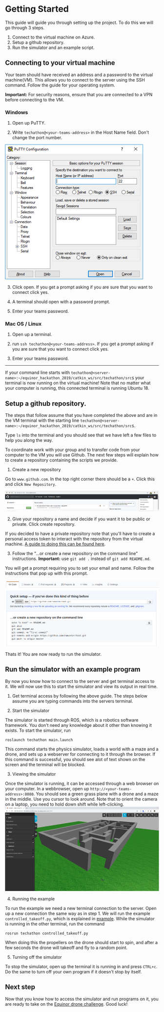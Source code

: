 # Getting Started

This guide will guide you through setting up the project. To do this we will go through 3 steps.

1. Connect to the virtual machine on Azure.
2. Setup a github repository.
3. Run the simulator and an example script.


## Connecting to your virtual machine

Your team should have received an address and a password to the virtual machine(VM). This allows you to connect to the server using the SSH command. Follow the guide for your operating system.

**Important:** For security reasons, ensure that you are connected to a VPN before connecting to the VM.

### Windows

1. Open up PuTTY.

2. Write `techathon@<your-teams-address>` in the Host Name field. Don't change the port number.

![Putty](resources/putty.png)

3. Click open. If you get a prompt asking if you are sure that you want to connect click yes.

4. A terminal should open with a password prompt.

5. Enter your teams password.

### Mac OS / Linux

1. Open up a terminal.

2. run `ssh techathon@<your-teams-address>`. If you get a prompt asking if you are sure that you want to connect click yes.

3. Enter your teams password.

---

If your command line starts with `techathon@<server-name>:~/equinor_hackathon_2019/catkin_ws/src/techathon/src$` your terminal is now running on the virtual machine! Note that no matter what your computer is running, this connected terminal is running Ubuntu 18.


##  Setup a github repository.

The steps that follow assume that you have completed the above and are in the VM terminal with the starting line `techathon@<server-name>:~/equinor_hackathon_2019/catkin_ws/src/techathon/src$`. 

Type `ls` into the terminal and you should see that we have left a few files to help you along the way.

To coordinate work with your group and to transfer code from your computer to the VM you will use Github. The next few steps will explain how to create a repository containing the scripts we provide.

1. Create a new repository

Go to `www.github.com`. In the top right corner there should be a `+`. Click this and click `New Repository`.

![New_Repo](resources/new_repo.png)

2. Give your repository a name and decide if you want it to be public or private. Click create repository.

If you decided to have a private repository note that you'll have to create a personal access token to interact with the repository from the virtual machine. [A guide to doing this can be found here](https://help.github.com/en/articles/creating-a-personal-access-token-for-the-command-line).

3. Follow the "…or create a new repository on the command line" instructions. **Important:** use `git add .` instead of `git add README.md`.

You will get a prompt requiring you to set your email and name. Follow the instructions that pop up with this prompt.

![git_instructions](resources/gitguide.png)

Thats it! You are now ready to run the simulator.

## Run the simulator with an example program
By now you know how to connect to the server and get terminal access to it. We will now use this to start the simulator and view its output in real time. 
1. Get terminal access by following the above guide. The steps below assume you are typing commands into the servers terminal. 

2. Start the simulator

The simulator is started through ROS, which is a robotics software framework. You don't need any knowledge about it other than knowing it exists. To start the simulator, run 
```
roslaunch techathon main.launch
```
This command starts the physics simulator, loads a world with a maze and a drone, and sets up a webserver for connecting to it through the browser. If this command is successful, you should see alot of text shown on the screen and the terminal will be blocked.

3. Viewing the simulator

Once the simulator is running, it can be accessed through a web browser on your computer. 
In a webbrowser, open up `http://<your-teams-address>:8080`. You should see a green grass plane with a drone and a maze in the middle. Use you cursor to look around. Note that to orient the camera on a laptop, you need to hold down shift while left-clicking. 
![gazebo web](resources/gzweb.png)

4. Running the example

To run the example we need a new terminal connection to the server. Open up a new connection the same way as in step 1. We will run the example `controlled_takeoff.py`, which is explained in [example](examples.md). While the simulator is running in the other terminal, run the command
```
rosrun techathon controlled_takeoff.py
```
When doing this the propellers on the drone should start to spin, and after a few seconds the drone will takeoff and fly to a random point. 

5. Turning off the simulator

To stop the simulator, open up the terminal it is running in and press `CTRL+c`. Do the same to turn off your own program if it doesn't stop by itself. 


## Next step
Now that you know how to access the simulator and run programs on it, you are ready to take on the [Equinor drone challenge](task.md). Good luck!

